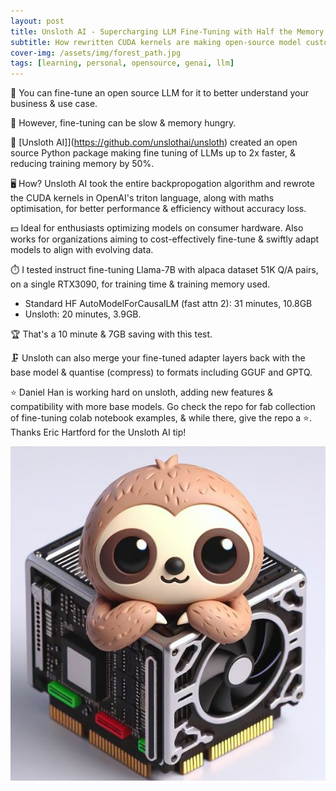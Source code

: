 ```yaml
---
layout: post
title: Unsloth AI - Supercharging LLM Fine-Tuning with Half the Memory and Double the Speed
subtitle: How rewritten CUDA kernels are making open-source model customization accessible on consumer hardware
cover-img: /assets/img/forest_path.jpg
tags: [learning, personal, opensource, genai, llm]
---
```

<!-- Original LinkedIn post: https://www.linkedin.com/posts/activity-7160306684823805953-PKp9 -->

🔧 You can fine-tune an open source LLM for it to better understand your business & use case.

🐢 However, fine-tuning can be slow & memory hungry. 

🦥 [Unsloth AI]](https://github.com/unslothai/unsloth) created an open source Python package making fine tuning of LLMs up to 2x faster, & reducing training memory by 50%.

🖥️ How? Unsloth AI took the entire backpropogation algorithm and rewrote the CUDA kernels in OpenAI's triton language, along with maths optimisation, for better performance & efficiency without accuracy loss.

💵 Ideal for enthusiasts optimizing models on consumer hardware. Also works for organizations aiming to cost-effectively fine-tune & swiftly adapt models to align with evolving data.

⏱️ I tested instruct fine-tuning Llama-7B with alpaca dataset 51K Q/A pairs, on a single RTX3090, for training time & training memory used.
- Standard HF AutoModelForCausalLM (fast attn 2): 31 minutes, 10.8GB 
- Unsloth: 20 minutes, 3.9GB. 

🏆 That's a 10 minute & 7GB saving with this test.

🗜️ Unsloth can also merge your fine-tuned adapter layers back with the base model & quantise (compress) to formats including GGUF and GPTQ. 

⭐ Daniel Han is working hard on unsloth, adding new features & compatibility with more base models. Go check the repo for fab collection of fine-tuning colab notebook examples, & while there, give the repo a ⭐. Thanks Eric Hartford for the Unsloth AI tip!

![](../assets/img/unsloth.jpg)

